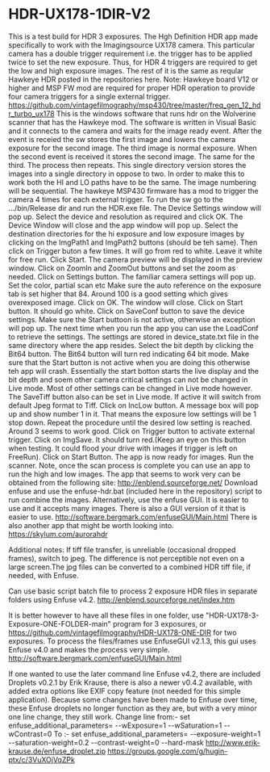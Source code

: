 # HDR-UX178-1DIR-V2
This is a test build for HDR 3 exposures. The Hgh Definition HDR app made specifically to work with the Imagingsource UX178 camera.
This particular camera has a double trigger requirement i.e. the trigger has to be applied twice to set the new exposure.
Thus, for HDR 4 triggers are required to get the low and high exposure images.
The rest of it is the same as reqular Hawkeye HDR posted in the repositories here.
Note: Hawkeye board V12 or higher and MSP FW mod are required for proper HDR operation to provide four camera triggers for a single external trigger. https://github.com/vintagefilmography/msp430/tree/master/freq_gen_12_hdr_turbo_ux178
This is the windows software that runs hdr on the Wolverine scanner that has the Hawkeye mod.
The software is written in Visual Basic and it connects to the camera and waits for the image ready event.
After the event is receied the sw stores the first image and lowers the camera exposure for the second image.
The third image is normal exposure.
When the second event is received it stores the second image.
The same for the third.
The process then repeats.
This single directory version stores the images into a single directory in oppose to two.
In order to make this to work both the HI and LO paths have to be the same.
The image numbering will be sequential. The hawkeye MSP430 firmware has a mod to trigger the camera 4 times for each external trigger.
To run the sw go to the
.../bin/Release dir and run the HDR.exe file.
The Device Settings window will pop up.
Select the device and resolution as required and click OK.
The Device Window will close and the app window will pop up.
Select the destination directories for the hi exposure and low exposure images by clicking on the ImgPath1 and ImgPath2 buttons (should be teh same).
Then click on Trigger buton a few times.
It will go from red to white. Leave it white for free run.
Click Start.
The camera preview will be displayed in the preview window.
Click on ZoomIn and ZoomOut buttons and set the zoom as needed.
Click on Settings button.
The familiar camera settings will pop up.
Set the color, partial scan etc
Make sure the auto reference on the exposure tab is set higher that 84.
Around 100 is a good setting which gives overexposed image.
Click on OK.
The window will close.
Click on Start button.
It should go white.
Click on SaveConf button to save the device settings.
Make sure the Start buttoon is not active, otherwise an exception will pop up.
The next time when you run the app you can use the LoadConf to retrieve the settings.
The settings are stored in device_state.txt file in the same directory where the app resides.
Select the bit depth by clicking the Bit64 button.
The Bit64 button will turn red indicating 64 bit mode.
Make sure that the Start button is not active when you are doing this otherwise teh app will crash.
Essentially the start botton starts the live display and the bit depth and soem other camera critical settings can not be changed in Live mode.
Most of other settings can be changed in Live mode however.
The SaveTiff button also can be set in Live mode.
If active it will switch from default Jpeg format to Tiff.
Click on IncLow button.
A message box will pop up and show number 1 in it.
That means the exposure low settings will be 1 stop down.
Repeat the procedure until the desired low setting is reached.
Around 3 seems to work good.
Click on Trigger button to activate external trigger.
Click on ImgSave.
It should turn red.(Keep an eye on this button when testing.
It could flood your drive with images if trigger is left on FreeRun).
Click on Start Button.
The app is now ready for images.
Run the scanner.
Note, once the scan process is complete you can use an app to run the high and low images.
The app that seems to work very can be obtained from the following site: http://enblend.sourceforge.net/ Download enfuse and use the enfuse-hdr.bat (included here in the repository) script to run combine the images.
Alternatively, use the enfuse GUI. It is easier to use and it accepts many images. There is also a GUI version of it that is easier to use. http://software.bergmark.com/enfuseGUI/Main.html There is also another app that might be worth looking into. https://skylum.com/aurorahdr

Additional notes:
If tiff file transfer, is unreliable (occasional dropped frames), switch to jpeg. The difference is not perceptible not even on a large screen.The jpg files can be converted to a combined HDR tiff file, if needed, with Enfuse.

Can use basic script batch file to process 2 exposure HDR files in separate folders using Enfuse v4.2. http://enblend.sourceforge.net/index.htm

It is better however to have all these files in one folder, use "HDR-UX178-3-Exposure-ONE-FOLDER-main" program for 3 exposures, or https://github.com/vintagefilmography/HDR-UX178-ONE-DIR for two exposures.
To process the files/frames use EnfuseGUI v2.1.3, this gui uses Enfuse v4.0 and makes the process very simple. http://software.bergmark.com/enfuseGUI/Main.html

If one wanted to use the later command line Enfuse v4.2, there are included Droplets v0.2.1 by Erik Krause, there is also a newer v0.4.2 available, with added extra options like EXIF copy feature (not needed for this simple application). Because some changes have been made to Enfuse over time, these Enfuse droplets no longer function as they are, but with a very minor one line change, they still work.
Change line from:- set enfuse_additional_parameters= --wExposure=1 --wSaturation=1 --wContrast=0
To :- set enfuse_additional_parameters= --exposure-weight=1 --saturation-weight=0.2 --contrast-weight=0 --hard-mask
http://www.erik-krause.de/enfuse_droplet.zip
https://groups.google.com/g/hugin-ptx/c/3VuXOjVqZPk
